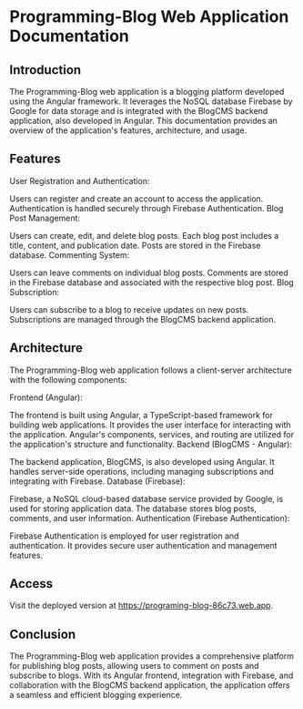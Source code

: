 # Programming-Blog Web Application Documentation

## Introduction

The Programming-Blog web application is a blogging platform developed using the Angular framework.
 It leverages the NoSQL database Firebase by Google for data storage and is integrated 
 with the BlogCMS backend application, also developed in Angular.
  This documentation provides an overview of the application's features, architecture, and usage.

## Features

User Registration and Authentication:

Users can register and create an account to access the application.
Authentication is handled securely through Firebase Authentication.
Blog Post Management:

Users can create, edit, and delete blog posts.
Each blog post includes a title, content, and publication date.
Posts are stored in the Firebase database.
Commenting System:

Users can leave comments on individual blog posts.
Comments are stored in the Firebase database and associated with the respective blog post.
Blog Subscription:

Users can subscribe to a blog to receive updates on new posts.
Subscriptions are managed through the BlogCMS backend application.

## Architecture

The Programming-Blog web application follows a client-server architecture with the following components:

Frontend (Angular):

The frontend is built using Angular, a TypeScript-based framework for building web applications.
It provides the user interface for interacting with the application.
Angular's components, services, and routing are utilized for the application's structure and functionality.
Backend (BlogCMS - Angular):

The backend application, BlogCMS, is also developed using Angular.
It handles server-side operations, including managing subscriptions and integrating with Firebase.
Database (Firebase):

Firebase, a NoSQL cloud-based database service provided by Google, is used for storing application data.
The database stores blog posts, comments, and user information.
Authentication (Firebase Authentication):

Firebase Authentication is employed for user registration and authentication.
It provides secure user authentication and management features.

## Access

Visit the deployed version at https://programing-blog-86c73.web.app.

## Conclusion
The Programming-Blog web application provides a comprehensive platform for publishing blog posts, allowing users to comment on posts and subscribe to blogs. With its Angular frontend, integration with Firebase, and collaboration with the BlogCMS backend application, the application offers a seamless and efficient blogging experience.